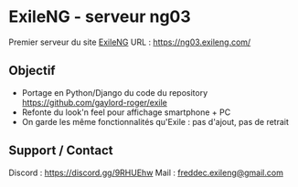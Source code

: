 # ExileNG - serveur ng03
Premier serveur du site [ExileNG](https://exileng.com/)
URL : https://ng03.exileng.com/

## Objectif
- Portage en Python/Django du code du repository https://github.com/gaylord-roger/exile
- Refonte du look'n feel pour affichage smartphone + PC
- On garde les même fonctionnalités qu'Exile : pas d'ajout, pas de retrait

## Support / Contact
Discord : https://discord.gg/9RHUEhw
Mail : freddec.exileng@gmail.com
